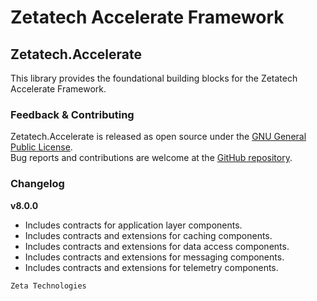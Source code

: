 # Zetatech Accelerate Framework
## Zetatech.Accelerate
This library provides the foundational building blocks for the Zetatech Accelerate Framework.  
### Feedback & Contributing
Zetatech.Accelerate is released as open source under the [GNU General Public License](./license).  
Bug reports and contributions are welcome at the [GitHub repository](https://github.com/josemaria-toro/accelerate.git).  
### Changelog
**v8.0.0**  
- Includes contracts for application layer components.
- Includes contracts and extensions for caching components.
- Includes contracts and extensions for data access components.
- Includes contracts and extensions for messaging components.
- Includes contracts and extensions for telemetry components.

```
Zeta Technologies
```